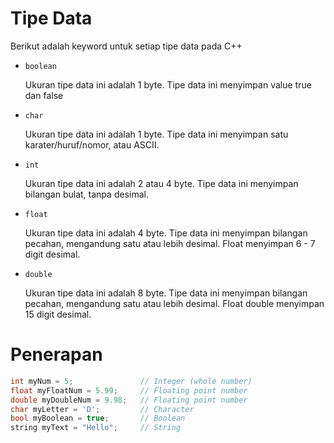 # Tipe Data

Berikut adalah keyword untuk setiap tipe data pada C++

- `boolean`
    
    Ukuran tipe data ini adalah 1 byte. Tipe data ini menyimpan value true dan false

- `char`

    Ukuran tipe data ini adalah 1 byte. Tipe data ini menyimpan satu karater/huruf/nomor, atau ASCII.

- `int`

    Ukuran tipe data ini adalah 2 atau 4 byte. Tipe data ini menyimpan bilangan bulat, tanpa desimal.

- `float`

    Ukuran tipe data ini adalah 4 byte. Tipe data ini menyimpan bilangan pecahan, mengandung satu atau lebih desimal. Float menyimpan 6 - 7 digit desimal.

- `double`

    Ukuran tipe data ini adalah 8 byte. Tipe data ini menyimpan bilangan pecahan, mengandung satu atau lebih desimal. Float double menyimpan 15 digit desimal.


# Penerapan

```cpp
int myNum = 5;               // Integer (whole number)
float myFloatNum = 5.99;     // Floating point number
double myDoubleNum = 9.98;   // Floating point number
char myLetter = 'D';         // Character
bool myBoolean = true;       // Boolean
string myText = "Hello";     // String
```